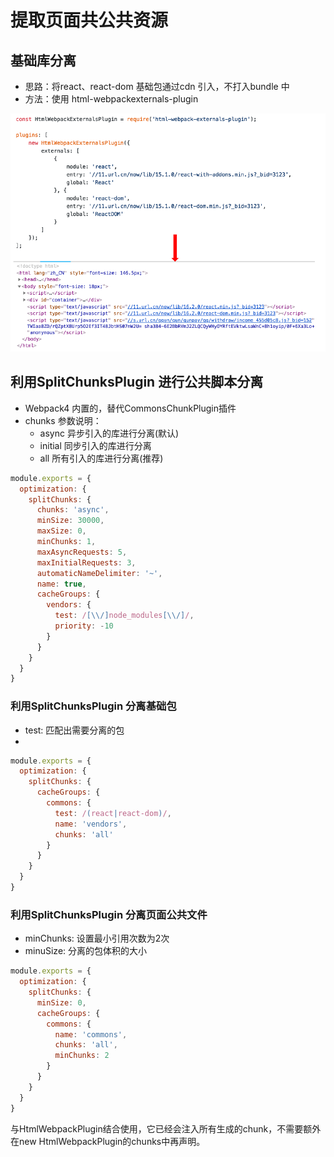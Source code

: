 # 提取页面共公共资源

## 基础库分离

- 思路：将react、react-dom 基础包通过cdn 引入，不打入bundle 中
- 方法：使用 html-webpackexternals-plugin

![](_v_images/20200612152442961_16316.png)

## 利用SplitChunksPlugin 进行公共脚本分离

- Webpack4 内置的，替代CommonsChunkPlugin插件
- chunks 参数说明：
    - async 异步引入的库进行分离(默认)
    - initial 同步引入的库进行分离
    - all 所有引入的库进行分离(推荐)

```js
module.exports = {
  optimization: {
    splitChunks: {
      chunks: 'async',
      minSize: 30000,
      maxSize: 0,
      minChunks: 1,
      maxAsyncRequests: 5,
      maxInitialRequests: 3,
      automaticNameDelimiter: '~',
      name: true,
      cacheGroups: {
        vendors: {
          test: /[\\/]node_modules[\\/]/,
          priority: -10
        }
      }
    }
  }
}
```

### 利用SplitChunksPlugin 分离基础包

- test: 匹配出需要分离的包
- 

```js
module.exports = {
  optimization: {
    splitChunks: {
      cacheGroups: {
        commons: {
          test: /(react|react-dom)/,
          name: 'vendors',
          chunks: 'all'
        }
      }
    }
  }
}
```

### 利用SplitChunksPlugin 分离页面公共文件

- minChunks: 设置最小引用次数为2次
- minuSize: 分离的包体积的大小

```js
module.exports = {
  optimization: {
    splitChunks: {
      minSize: 0,
      cacheGroups: {
        commons: {
          name: 'commons',
          chunks: 'all',
          minChunks: 2
        }
      }
    }
  }
}
```

与HtmlWebpackPlugin结合使用，它已经会注入所有生成的chunk，不需要额外在new HtmlWebpackPlugin的chunks中再声明。